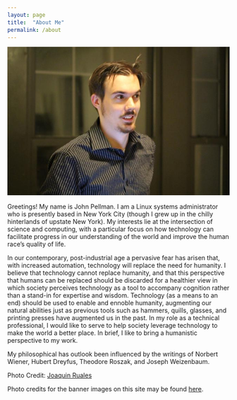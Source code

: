 ```yaml
---
layout: page
title:  "About Me"
permalink: /about
---
```


![A portrait of John Pellman](images/pellman.jpg)

Greetings! My name is John Pellman. I am a Linux systems administrator  who is presently based in New York City (though I grew up in the chilly hinterlands of upstate New York). My interests lie at the intersection of science and computing, with a particular focus on how technology can facilitate progress in our understanding of the world and improve the human race’s quality of life.

In our contemporary, post-industrial age a pervasive fear has arisen that, with increased automation, technology will replace the need for humanity. I believe that technology cannot replace humanity, and that this perspective that humans can be replaced should be discarded for a healthier view in which society perceives technology as a tool to accompany cognition rather than a stand-in for expertise and wisdom. Technology (as a means to an end) should be used to enable and ennoble humanity, augmenting our natural abilities just as previous tools such as hammers, quills, glasses, and printing presses have augmented us in the past. In my role as a technical professional, I would like to serve to help society leverage technology to make the world a better place. In brief, I like to bring a humanistic perspective to my work.  

My philosophical has outlook been influenced by the writings of Norbert Wiener, Hubert Dreyfus, Theodore Roszak, and Joseph Weizenbaum.

Photo Credit: [Joaquin Ruales](http://joaquin.rual.es/)

Photo credits for the banner images on this site may be found [here](photocredits.html).

